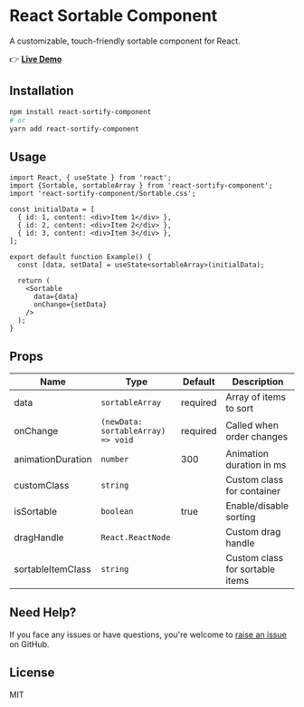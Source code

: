 # React Sortable Component

A customizable, touch-friendly sortable component for React.

👉 **[Live Demo](https://react-sortify.netlify.app/)**

## Installation

```bash
npm install react-sortify-component
# or
yarn add react-sortify-component
```

## Usage

```tsx
import React, { useState } from 'react';
import {Sortable, sortableArray } from 'react-sortify-component';
import 'react-sortify-component/Sortable.css';

const initialData = [
  { id: 1, content: <div>Item 1</div> },
  { id: 2, content: <div>Item 2</div> },
  { id: 3, content: <div>Item 3</div> },
];

export default function Example() {
  const [data, setData] = useState<sortableArray>(initialData);

  return (
    <Sortable
      data={data}
      onChange={setData}
    />
  );
}
```

## Props

| Name               | Type                                | Default   | Description                                 |
|--------------------|-------------------------------------|-----------|---------------------------------------------|
| data               | `sortableArray`                     | required  | Array of items to sort                      |
| onChange           | `(newData: sortableArray) => void`  | required  | Called when order changes                   |
| animationDuration  | `number`                            | 300       | Animation duration in ms                    |
| customClass        | `string`                            |           | Custom class for container                  |
| isSortable         | `boolean`                           | true      | Enable/disable sorting                      |
| dragHandle         | `React.ReactNode`                   |           | Custom drag handle                          |
| sortableItemClass  | `string`                            |           | Custom class for sortable items             |

## Need Help?

If you face any issues or have questions, you're welcome to [raise an issue](https://github.com/shivam24161/react-sortify-component/issues) on GitHub.

## License

MIT 